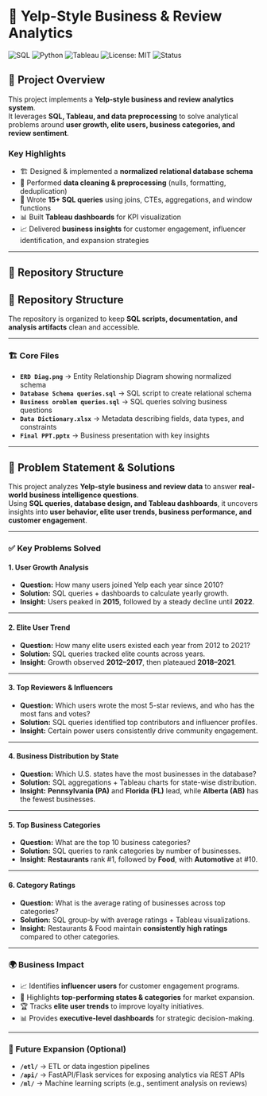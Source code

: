 # 📘 Yelp-Style Business & Review Analytics

![SQL](https://img.shields.io/badge/Database-SQL-blue)
![Python](https://img.shields.io/badge/Python-3.9%2B-green)
![Tableau](https://img.shields.io/badge/Visualization-Tableau-orange)
![License: MIT](https://img.shields.io/badge/License-MIT-yellow.svg)
![Status](https://img.shields.io/badge/Status-Completed-success)

## 📌 Project Overview

This project implements a **Yelp-style business and review analytics system**.  
It leverages **SQL, Tableau, and data preprocessing** to solve analytical problems around **user growth, elite users, business categories, and review sentiment**.

### Key Highlights
- 🏗️ Designed & implemented a **normalized relational database schema**  
- 🧹 Performed **data cleaning & preprocessing** (nulls, formatting, deduplication)  
- 📝 Wrote **15+ SQL queries** using joins, CTEs, aggregations, and window functions  
- 📊 Built **Tableau dashboards** for KPI visualization  
- 📈 Delivered **business insights** for customer engagement, influencer identification, and expansion strategies  

---

## 📂 Repository Structure
## 📂 Repository Structure

The repository is organized to keep **SQL scripts, documentation, and analysis artifacts** clean and accessible.  

---

### 🏗️ Core Files
- **`ERD Diag.png`** → Entity Relationship Diagram showing normalized schema  
- **`Database Schema queries.sql`** → SQL script to create relational schema  
- **`Business oroblem queries.sql`** → SQL queries solving business questions  
- **`Data Dictionary.xlsx`** → Metadata describing fields, data types, and constraints  
- **`Final PPT.pptx`** → Business presentation with key insights  

---

## 🎯 Problem Statement & Solutions

This project analyzes **Yelp-style business and review data** to answer **real-world business intelligence questions**.  
Using **SQL queries, database design, and Tableau dashboards**, it uncovers insights into **user behavior, elite user trends, business performance, and customer engagement**.

---

### ✅ Key Problems Solved

#### 1. User Growth Analysis
- **Question:** How many users joined Yelp each year since 2010?  
- **Solution:** SQL queries + dashboards to calculate yearly growth.  
- **Insight:** Users peaked in **2015**, followed by a steady decline until **2022**.  

---

#### 2. Elite User Trend
- **Question:** How many elite users existed each year from 2012 to 2021?  
- **Solution:** SQL queries tracked elite counts across years.  
- **Insight:** Growth observed **2012–2017**, then plateaued **2018–2021**.  

---

#### 3. Top Reviewers & Influencers
- **Question:** Which users wrote the most 5-star reviews, and who has the most fans and votes?  
- **Solution:** SQL queries identified top contributors and influencer profiles.  
- **Insight:** Certain power users consistently drive community engagement.  

---

#### 4. Business Distribution by State
- **Question:** Which U.S. states have the most businesses in the database?  
- **Solution:** SQL aggregations + Tableau charts for state-wise distribution.  
- **Insight:** **Pennsylvania (PA)** and **Florida (FL)** lead, while **Alberta (AB)** has the fewest businesses.  

---

#### 5. Top Business Categories
- **Question:** What are the top 10 business categories?  
- **Solution:** SQL queries to rank categories by number of businesses.  
- **Insight:** **Restaurants** rank #1, followed by **Food**, with **Automotive** at #10.  

---

#### 6. Category Ratings
- **Question:** What is the average rating of businesses across top categories?  
- **Solution:** SQL group-by with average ratings + Tableau visualizations.  
- **Insight:** Restaurants & Food maintain **consistently high ratings** compared to other categories.  

---

### 🌍 Business Impact
- 📈 Identifies **influencer users** for customer engagement programs.  
- 🏪 Highlights **top-performing states & categories** for market expansion.  
- 🏆 Tracks **elite user trends** to improve loyalty initiatives.  
- 📊 Provides **executive-level dashboards** for strategic decision-making.  

---

### 🔮 Future Expansion (Optional)
- **`/etl/`** → ETL or data ingestion pipelines  
- **`/api/`** → FastAPI/Flask services for exposing analytics via REST APIs  
- **`/ml/`** → Machine learning scripts (e.g., sentiment analysis on reviews)  

